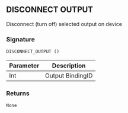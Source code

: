 ## DISCONNECT OUTPUT

Disconnect (turn off) selected output on device


### Signature

`DISCONNECT_OUTPUT ()`


| Parameter | Description |
| --- | --- |
| Int | Output BindingID |


### Returns

`None`

